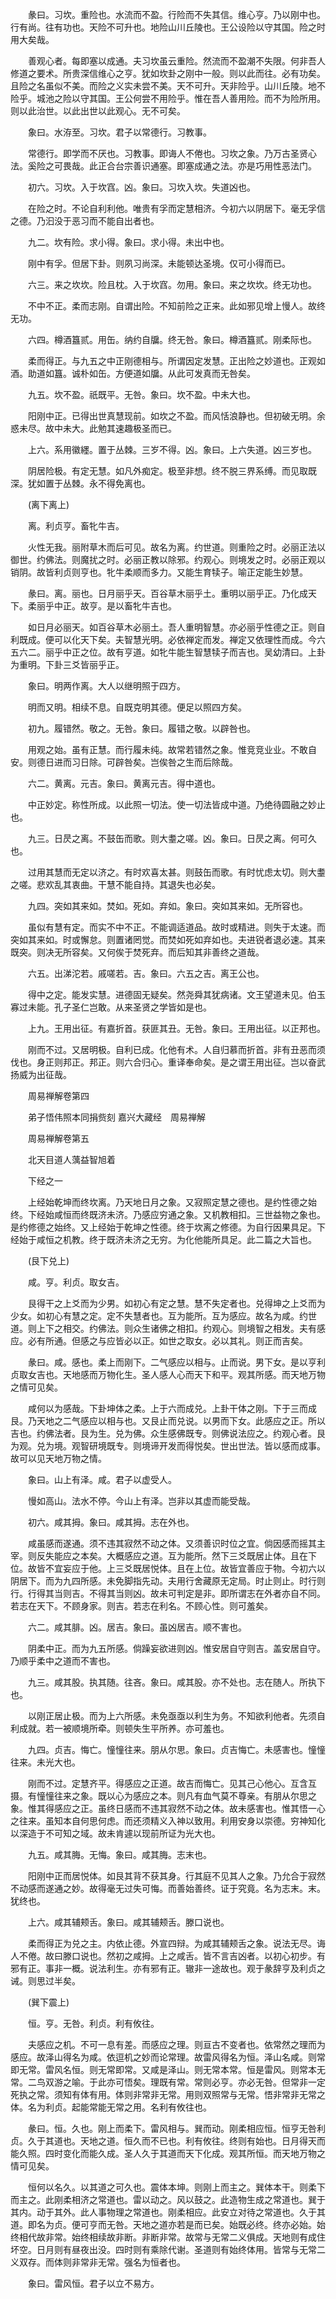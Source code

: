 <!-- { "loadSidebar": true } -->
　　彖曰。习坎。重险也。水流而不盈。行险而不失其信。维心亨。乃以刚中也。行有尚。往有功也。天险不可升也。地险山川丘陵也。王公设险以守其国。险之时用大矣哉。

　　善观心者。每即塞以成通。夫习坎虽云重险。然流而不盈潮不失限。何非吾人修道之要术。所贵深信维心之亨。犹如坎卦之刚中一般。则以此而往。必有功矣。且险之名虽似不美。而险之义实未尝不美。天不可升。天非险乎。山川丘陵。地不险乎。城池之险以守其国。王公何尝不用险乎。惟在吾人善用险。而不为险所用。则以此治世。以此出世以此观心。无不可矣。

　　象曰。水洊至。习坎。君子以常德行。习教事。

　　常德行。即学而不厌也。习教事。即诲人不倦也。习坎之象。乃万古圣贤心法。奚险之可畏哉。此正合台宗善识通塞。即塞成通之法。亦是巧用性恶法门。

　　初六。习坎。入于坎窞。凶。象曰。习坎入坎。失道凶也。

　　在险之时。不论自利利他。唯贵有孚而定慧相济。今初六以阴居下。毫无孚信之德。乃汩没于恶习而不能自出者也。

　　九二。坎有险。求小得。象曰。求小得。未出中也。

　　刚中有孚。但居下卦。则夙习尚深。未能顿达圣境。仅可小得而已。

　　六三。来之坎坎。险且枕。入于坎窞。勿用。象曰。来之坎坎。终无功也。

　　不中不正。柔而志刚。自谓出险。不知前险之正来。此如邪见增上慢人。故终无功。

　　六四。樽酒簋贰。用缶。纳约自牖。终无咎。象曰。樽酒簋贰。刚柔际也。

　　柔而得正。与九五之中正刚德相与。所谓因定发慧。正出险之妙道也。正观如酒。助道如簋。诚朴如缶。方便道如牖。从此可发真而无咎矣。

　　九五。坎不盈。祇既平。无咎。象曰。坎不盈。中未大也。

　　阳刚中正。已得出世真慧现前。如坎之不盈。而风恬浪静也。但初破无明。余惑未尽。故中未大。此勉其速趣极圣而已。

　　上六。系用徽纆。置于丛棘。三岁不得。凶。象曰。上六失道。凶三岁也。

　　阴居险极。有定无慧。如凡外痴定。极至非想。终不脱三界系缚。而见取既深。犹如置于丛棘。永不得免离也。

　　(离下离上)

　　离。利贞亨。畜牝牛吉。

　　火性无我。丽附草木而后可见。故名为离。约世道。则重险之时。必丽正法以御世。约佛法。则魔扰之时。必丽正教以除邪。约观心。则境发之时。必丽正观以销阴。故皆利贞则亨也。牝牛柔顺而多力。又能生育犊子。喻正定能生妙慧。

　　彖曰。离。丽也。日月丽乎天。百谷草木丽乎土。重明以丽乎正。乃化成天下。柔丽乎中正。故亨。是以畜牝牛吉也。

　　如日月必丽天。如百谷草木必丽土。吾人重明智慧。亦必丽乎性德之正。则自利既成。便可以化天下矣。夫智慧光明。必依禅定而发。禅定又依理性而成。今六五六二。丽乎中正之位。故有亨道。如牝牛能生智慧犊子而吉也。吴幼清曰。上卦为重明。下卦三爻皆丽乎正。

　　象曰。明两作离。大人以继明照于四方。

　　明而又明。相续不息。自既克明其德。便足以照四方矣。

　　初九。履错然。敬之。无咎。象曰。履错之敬。以辟咎也。

　　用观之始。虽有正慧。而行履未纯。故常若错然之象。惟竞竞业业。不敢自安。则德日进而习日除。可辟咎矣。岂俟咎之生而后除哉。

　　六二。黄离。元吉。象曰。黄离元吉。得中道也。

　　中正妙定。称性所成。以此照一切法。使一切法皆成中道。乃绝待圆融之妙止也。

　　九三。日昃之离。不鼓缶而歌。则大耋之嗟。凶。象曰。日昃之离。何可久也。

　　过用其慧而无定以济之。有时欢喜太甚。则鼓缶而歌。有时忧虑太切。则大耋之嗟。悲欢乱其衷曲。干慧不能自持。其退失也必矣。

　　九四。突如其来如。焚如。死如。弃如。象曰。突如其来如。无所容也。

　　虽似有慧有定。而实不中不正。不能调适道品。故时或精进。则失于太速。而突如其来如。时或懈怠。则置诸罔觉。而焚如死如弃如也。夫进锐者退必速。其来既突。则决无所容矣。又何俟于焚死弃。而后知其非善终之道哉。

　　六五。出涕沱若。戚嗟若。吉。象曰。六五之吉。离王公也。

　　得中之定。能发实慧。进德固无疑矣。然尧舜其犹病诸。文王望道未见。伯玉寡过未能。孔子圣仁岂敢。从来圣贤之学皆如是也。

　　上九。王用出征。有嘉折首。获匪其丑。无咎。象曰。王用出征。以正邦也。

　　刚而不过。又居明极。自利已成。化他有术。人自归慕而折首。非有丑恶而须伐也。身正则邦正。邦正。则六合归心。重译奉命矣。是之谓王用出征。岂以奋武扬威为出征哉。

　　周易禅解卷第四

　　弟子悟伟照本同捐赀刻
嘉兴大藏经　周易禅解


　　周易禅解卷第五

　　北天目道人蕅益智旭着

　　下经之一

　　上经始乾坤而终坎离。乃天地日月之象。又寂照定慧之德也。是约性德之始终。下经始咸恒而终既济未济。乃感应穷通之象。又机教相扣。三世益物之象也。是约修德之始终。又上经始于乾坤之性德。终于坎离之修德。为自行因果具足。下经始于咸恒之机教。终于既济未济之无穷。为化他能所具足。此二篇之大旨也。

　　(艮下兑上)

　　咸。亨。利贞。取女吉。

　　艮得干之上爻而为少男。如初心有定之慧。慧不失定者也。兑得坤之上爻而为少女。如初心有慧之定。定不失慧者也。互为能所。互为感应。故名为咸。约世道。则上下之相交。约佛法。则众生诸佛之相扣。约观心。则境智之相发。夫有感应。必有所通。但感之与应皆必以正。如世之取女。必以其礼。则正而吉矣。

　　彖曰。咸。感也。柔上而刚下。二气感应以相与。止而说。男下女。是以亨利贞取女吉也。天地感而万物化生。圣人感人心而天下和平。观其所感。而天地万物之情可见矣。

　　咸何以为感哉。下卦坤体之柔。上于六而成兑。上卦干体之刚。下于三而成艮。乃天地之二气感应以相与也。又艮止而兑说。以男而下女。此感应之正。所以吉也。约佛法者。艮为生。兑为佛。众生感佛既专。则佛说法应之。约观心者。艮为观。兑为境。观智研境既专。则境谛开发而得悦矣。世出世法。皆以感而成事。故可以见天地万物之情。

　　象曰。山上有泽。咸。君子以虚受人。

　　慢如高山。法水不停。今山上有泽。岂非以其虚而能受哉。

　　初六。咸其拇。象曰。咸其拇。志在外也。

　　咸虽感而遂通。须不违其寂然不动之体。又须善识时位之宜。倘因感而摇其主宰。则反失能应之本矣。大概感应之道。互为能所。然下三爻既居止体。且在下位。故皆不宜妄应于他。上三爻既居悦体。且在上位。故皆宜善应于物。今初六以阴居下。而为九四所感。未免脚指先动。夫用行舍藏原无定局。时止则止。时行则行。行得其当则吉。不得其当则凶。故未可判定是非。即所谓志在外者亦自不同。若志在天下。不顾身家。则吉。若志在利名。不顾心性。则可羞矣。

　　六二。咸其腓。凶。居吉。象曰。虽凶居吉。顺不害也。

　　阴柔中正。而为九五所感。倘躁妄欲进则凶。惟安居自守则吉。盖安居自守。乃顺乎柔中之道而不害也。

　　九三。咸其股。执其随。往吝。象曰。咸其股。亦不处也。志在随人。所执下也。

　　以刚正居止极。而为上六所感。未免亟亟以利生为务。不知欲利他者。先须自利成就。若一被顺境所牵。则顿失生平所养。亦可羞也。

　　九四。贞吉。悔亡。憧憧往来。朋从尔思。象曰。贞吉悔亡。未感害也。憧憧往来。未光大也。

　　刚而不过。定慧齐平。得感应之正道。故吉而悔亡。见其己心他心。互含互摄。有憧憧往来之象。既以心为感应之本。则凡有血气莫不尊亲。有朋从尔思之象。惟其得感应之正。虽终日感而不违其寂然不动之体。故未感害也。惟其悟一心之往来。虽知本自何思何虑。而还须精义入神以致用。利用安身以崇德。穷神知化以深造于不可知之域。故未肯遽以现前所证为光大也。

　　九五。咸其脢。无悔。象曰。咸其脢。志末也。

　　阳刚中正而居悦体。如艮其背不获其身。行其庭不见其人之象。乃允合于寂然不动感而遂通之妙。故得毫无过失可悔。而善始善终。证于究竟。名为志末。末。犹终也。

　　上六。咸其辅颊舌。象曰。咸其辅颊舌。滕口说也。

　　柔而得正为兑之主。内依止德。外宣四辩。为咸其辅颊舌之象。说法无尽。诲人不倦。故曰滕口说也。然初之咸拇。上之咸舌。皆不言吉凶者。以初心初步。有邪有正。事非一概。说法利生。亦有邪有正。辙非一途故也。观于彖辞亨及利贞之诫。则思过半矣。

　　(巽下震上)

　　恒。亨。无咎。利贞。利有攸往。

　　夫感应之机。不可一息有差。而感应之理。则亘古不变者也。依常然之理而为感应。故泽山得名为咸。依逗机之妙而论常理。故雷风得名为恒。泽山名咸。则常即无常。雷风名恒。则无常即常。又咸是泽山。则无常本常。恒是雷风。则常本无常。二鸟双游之喻。于此亦可悟矣。理既有常。常则必亨。亦必无咎。但常非一定死执之常。须知有体有用。体则非常非无常。用则双照常与无常。悟非常非无常之体。名为利贞。起能常能无常之用。名利有攸往也。

　　彖曰。恒。久也。刚上而柔下。雷风相与。巽而动。刚柔相应恒。恒亨无咎利贞。久于其道也。天地之道。恒久而不已也。利有攸往。终则有始也。日月得天而能久照。四时变化而能久成。圣人久于其道而天下化成。观其所恒。而天地万物之情可见矣。

　　恒何以名久。以其道之可久也。震体本坤。则刚上而主之。巽体本干。则柔下而主之。此刚柔相济之常道也。雷以动之。风以鼓之。此造物生成之常道也。巽于其内。动于其外。此人事物理之常道也。刚柔相应。此安立对待之常道也。久于其道。即名为贞。便可亨而无咎。天地之道亦若是而已矣。始既必终。终亦必始。始终相代故非常。始终相续故非断。非断非常。故常与无常二义俱成。天地则有成住坏空。日月则有昼夜出没。四时则有乘除代谢。圣道则有始终体用。皆常与无常二义双存。而体则非常非无常。强名为恒者也。

　　象曰。雷风恒。君子以立不易方。

